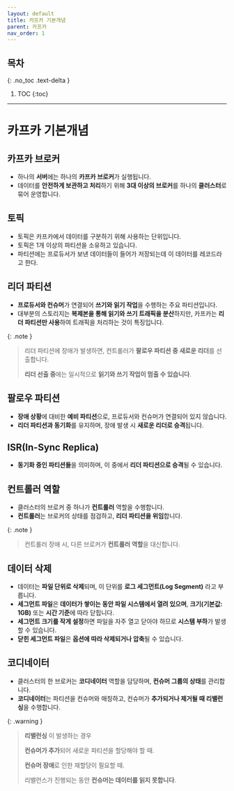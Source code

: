 ```yaml
---
layout: default
title: 카프카 기본개념
parent: 카프카
nav_order: 1
---
```


## 목차
{: .no_toc .text-delta }

1. TOC
{:toc}

---

# 카프카 기본개념

## **카프카 브로커**
- 하나의 **서버**에는 하나의 **카프카 브로커**가 실행됩니다.
- 데이터를 **안전하게 보관하고 처리**하기 위해 **3대 이상의 브로커**를 하나의 **클러스터**로 묶어 운영합니다.

## 토픽
- 토픽은 카프카에서 데이터를 구분하기 위해 사용하는 단위입니다.
- 토픽은 1개 이상의 파티션을 소유하고 있습니다.
- 파티션에는 프로듀서가 보낸 데이터들이 들어가 저장되는데 이 데이터를 레코드라고 한다.

## **리더 파티션**
- **프로듀서와 컨슈머**가 연결되어 **쓰기와 읽기 작업**을 수행하는 주요 파티션입니다.
- 대부분의 스토리지는 **복제본을 통해 읽기와 쓰기 트래픽을 분산**하지만, 카프카는 **리더 파티션만 사용**하여 트래픽을 처리하는 것이 특징입니다.

{: .note }
> 리더 파티션에 장애가 발생하면, 컨트롤러가 **팔로우 파티션 중 새로운 리더**를 선출합니다.
>
> **리더 선출 중**에는 일시적으로 **읽기와 쓰기 작업이 멈출 수 있습니다**.


## **팔로우 파티션**
- **장애 상황**에 대비한 **예비 파티션**으로, 프로듀서와 컨슈머가 연결되어 있지 않습니다.
- **리더 파티션과 동기화**를 유지하며, 장애 발생 시 **새로운 리더로 승격**됩니다.

## **ISR(In-Sync Replica)**
- **동기화 중인 파티션들**을 의미하며, 이 중에서 **리더 파티션으로 승격**될 수 있습니다.

## **컨트롤러 역할**
- 클러스터의 브로커 중 하나가 **컨트롤러** 역할을 수행합니다.
- **컨트롤러**는 브로커의 상태를 점검하고, **리더 파티션을 위임**합니다.

{: .note }
> 컨트롤러 장애 시, 다른 브로커가 **컨트롤러 역할**을 대신합니다.

## **데이터 삭제**
- 데이터는 **파일 단위로 삭제**되며, 이 단위를 **로그 세그먼트(Log Segment)** 라고 부릅니다.
- **세그먼트 파일**은 **데이터가 쌓이는 동안 파일 시스템에서 열려 있으며**, **크기(기본값: 1GB)** 또는 **시간 기준**에 따라 닫힙니다.
- **세그먼트 크기를 작게 설정**하면 파일을 자주 열고 닫아야 하므로 **시스템 부하**가 발생할 수 있습니다.
- **닫힌 세그먼트 파일**은 **옵션에 따라 삭제되거나 압축**될 수 있습니다.

## **코디네이터**
- 클러스터의 한 브로커는 **코디네이터** 역할을 담당하며, **컨슈머 그룹의 상태**를 관리합니다.
- **코디네이터**는 파티션을 컨슈머와 매칭하고, 컨슈머가 **추가되거나 제거될 때 리밸런싱**을 수행합니다.

{: .warning }
> **리밸런싱** 이 발생하는 경우
> 
> **컨슈머가 추가**되어 새로운 파티션을 할당해야 할 때.
> 
> **컨슈머 장애**로 인한 재할당이 필요할 때.
> 
> 리밸런스가 진행되는 동안 **컨슈머는 데이터를 읽지 못합니다**.